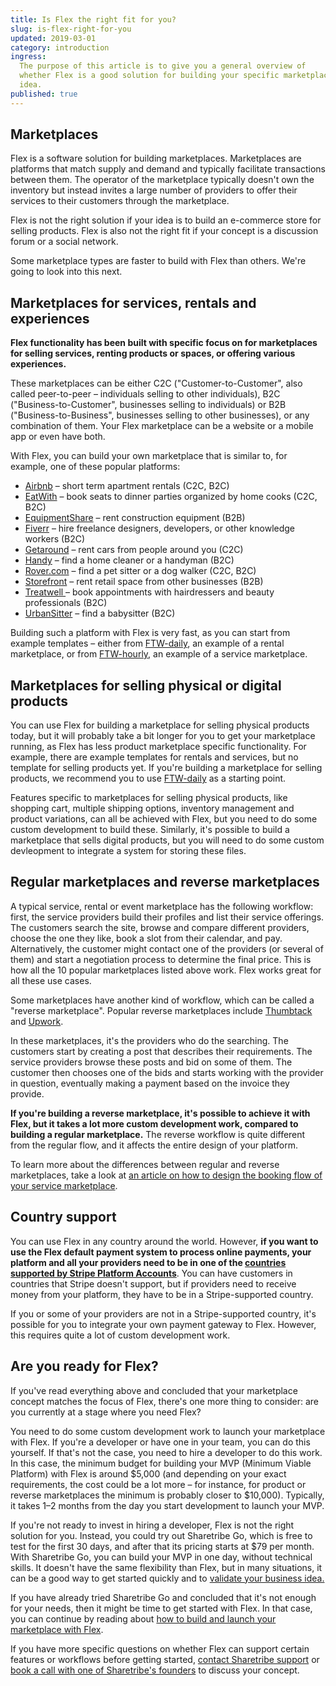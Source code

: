 ```yaml
---
title: Is Flex the right fit for you?
slug: is-flex-right-for-you
updated: 2019-03-01
category: introduction
ingress:
  The purpose of this article is to give you a general overview of
  whether Flex is a good solution for building your specific marketplace
  idea.
published: true
---
```


## Marketplaces

Flex is a software solution for building marketplaces. Marketplaces are
platforms that match supply and demand and typically facilitate
transactions between them. The operator of the marketplace typically
doesn't own the inventory but instead invites a large number of
providers to offer their services to their customers through the
marketplace.

Flex is not the right solution if your idea is to build an e-commerce
store for selling products. Flex is also not the right fit if your
concept is a discussion forum or a social network.

Some marketplace types are faster to build with Flex than others. We're
going to look into this next.

## Marketplaces for services, rentals and experiences

**Flex functionality has been built with specific focus on for
marketplaces for selling services, renting products or spaces, or
offering various experiences.**

These marketplaces can be either C2C ("Customer-to-Customer", also
called peer-to-peer – individuals selling to other individuals), B2C
("Business-to-Customer", businesses selling to individuals) or B2B
("Business-to-Business", businesses selling to other businesses), or any
combination of them. Your Flex marketplace can be a website or a mobile
app or even have both.

With Flex, you can build your own marketplace that is similar to, for
example, one of these popular platforms:

- [Airbnb](https://www.airbnb.com/) – short term apartment rentals (C2C,
  B2C)
- [EatWith](https://www.eatwith.com/) – book seats to dinner parties
  organized by home cooks (C2C, B2C)
- [EquipmentShare](https://www.equipmentshare.com/) – rent construction
  equipment (B2B)
- [Fiverr](https://www.fiverr.com/) – hire freelance designers,
  developers, or other knowledge workers (B2C)
- [Getaround](https://www.getaround.com/) – rent cars from people around
  you (C2C)
- [Handy](https://www.handy.com) – find a home cleaner or a handyman
  (B2C)
- [Rover.com](https://www.rover.com/) – find a pet sitter or a dog
  walker (C2C, B2C)
- [Storefront](https://www.thestorefront.com/) – rent retail space from
  other businesses (B2B)
- [Treatwell ](https://www.treatwell.co.uk/)– book appointments with
  hairdressers and beauty professionals (B2C)
- [UrbanSitter](https://www.urbansitter.com/) – find a babysitter (B2C)

Building such a platform with Flex is very fast, as you can start from
example templates – either from
[FTW-daily](https://github.com/sharetribe/ftw-daily), an example of a
rental marketplace, or from
[FTW-hourly](https://github.com/sharetribe/ftw-hourly), an example of a
service marketplace.

## Marketplaces for selling physical or digital products

You can use Flex for building a marketplace for selling physical
products today, but it will probably take a bit longer for you to get
your marketplace running, as Flex has less product marketplace specific
functionality. For example, there are example templates for rentals and
services, but no template for selling products yet. If you're building a
marketplace for selling products, we recommend you to use
[FTW-daily](https://github.com/sharetribe/ftw-daily) as a starting
point.

Features specific to marketplaces for selling physical products, like
shopping cart, multiple shipping options, inventory management and
product variations, can all be achieved with Flex, but you need to do
some custom development to build these. Similarly, it's possible to
build a marketplace that sells digital products, but you will need to do
some custom devleopment to integrate a system for storing these files.

## Regular marketplaces and reverse marketplaces

A typical service, rental or event marketplace has the following
workflow: first, the service providers build their profiles and list
their service offerings. The customers search the site, browse and
compare different providers, choose the one they like, book a slot from
their calendar, and pay. Alternatively, the customer might contact one
of the providers (or several of them) and start a negotiation process to
determine the final price. This is how all the 10 popular marketplaces
listed above work. Flex works great for all these use cases.

Some marketplaces have another kind of workflow, which can be called a
"reverse marketplace". Popular reverse marketplaces include
[Thumbtack](https://www.thumbtack.com/) and
[Upwork](https://www.upwork.com/).

In these marketplaces, it's the providers who do the searching. The
customers start by creating a post that describes their requirements.
The service providers browse these posts and bid on some of them. The
customer then chooses one of the bids and starts working with the
provider in question, eventually making a payment based on the invoice
they provide.

**If you're building a reverse marketplace, it's possible to achieve it
with Flex, but it takes a lot more custom development work, compared to
building a regular marketplace.** The reverse workflow is quite
different from the regular flow, and it affects the entire design of
your platform.

To learn more about the differences between regular and reverse
marketplaces, take a look at
[an article on how to design the booking flow of your service marketplace](https://www.sharetribe.com/academy/design-booking-flow-service-marketplace/).

## Country support

You can use Flex in any country around the world. However, **if you want
to use the Flex default payment system to process online payments, your
platform and all your providers need to be in one of the
[countries supported by Stripe Platform Accounts](https://stripe.com/docs/connect/custom-accounts#requirements)**.
You can have customers in countries that Stripe doesn't support, but if
providers need to receive money from your platform, they have to be in a
Stripe-supported country.

If you or some of your providers are not in a Stripe-supported country,
it's possible for you to integrate your own payment gateway to Flex.
However, this requires quite a lot of custom development work.

## Are you ready for Flex?

If you've read everything above and concluded that your marketplace
concept matches the focus of Flex, there's one more thing to consider:
are you currently at a stage where you need Flex?

You need to do some custom development work to launch your marketplace
with Flex. If you're a developer or have one in your team, you can do
this yourself. If that's not the case, you need to hire a developer to
do this work. In this case, the minimum budget for building your MVP
(Minimum Viable Platform) with Flex is around \$5,000 (and depending on
your exact requirements, the cost could be a lot more – for instance,
for product or reverse marketplaces the minimum is probably closer to
\$10,000). Typically, it takes 1–2 months from the day you start
development to launch your MVP.

If you're not ready to invest in hiring a developer, Flex is not the
right solution for you. Instead, you could try out Sharetribe Go, which
is free to test for the first 30 days, and after that its pricing starts
at \$79 per month. With Sharetribe Go, you can build your MVP in one
day, without technical skills. It doesn't have the same flexibility than
Flex, but in many situations, it can be a good way to get started
quickly and to
[validate your business idea.](https://www.sharetribe.com/academy/how-to-validate-your-marketplace-idea-before-building-the-platform/)

If you have already tried Sharetribe Go and concluded that it's not
enough for your needs, then it might be time to get started with Flex.
In that case, you can continue by reading about
[how to build and launch your marketplace with Flex](/introduction/how-to-build-and-launch-with-flex/).

If you have more specific questions on whether Flex can support certain
features or workflows before getting started,
[contact Sharetribe support](mailto:flex-support@sharetribe.com) or
[book a call with one of Sharetribe's founders](https://calendly.com/welcome-to-flex/first-call)
to discuss your concept.
